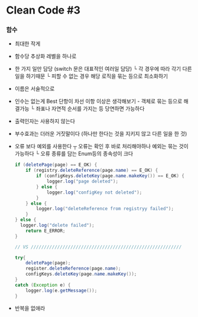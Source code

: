 # Clean Code #3

### 함수

- 최대한 작게

- 함수당 추상화 레벨을 하나로

- 한 가지 일만 담당 (switch 문은 대표적인 여러일 담당)
                                 └ 각 경우에 따라 각기 다른 일을 하기때문
                                 └ 피할 수 없는 경우 해당 로직을 묶는 등으로 최소화하기

- 이름은 서술적으로

- 인수는 없는게 Best 단항이 차선 이항 이상은 생각해보기 - 객체로 묶는 등으로 해결가능
                                                         └  좌표나 자연적 순서를 가지는 등 당연하면 가능하다

- 출력인자는 사용하지 않는다

- 부수효과는 더러운 거짓말이다 (하나만 한다는 것을 지키지 않고 다른 일을 한 것)

- 오류 보다 예외를 사용한다 ┬  오류는 확인 후 바로 처리해야하나 예외는 묶는 것이 가능하다
                                             └   오류 종류를 담는 Enum등의 종속성이 크다

  ```java
  if (deletePage(page) == E_OK) {
      if (registry.deleteReference(page.name) == E_OK) {
          if (configKeys.deleteKey(page.name.makeKey()) == E_OK) {
              logger.log("page deleted");
          } else {
              logger.log("configKey not deleted");
          } 
      } else {
          logger.log("deleteReference from registryy failed");
      }
  } else {
  	logger.log("delete failed");
      return E_ERROR;
  }
  
  // VS /////////////////////////////////////////////////////////
  
  try{
      deletePage(page);
      register.deleteReference(page.name);
      configKeys.deleteKey(page.name.makeKey());
  }
  catch (Exception e) {
      logger.log(e.getMessage());
  }
  ```

- 반복을 없애라

